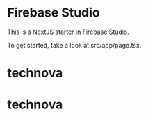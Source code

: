 # Firebase Studio

This is a NextJS starter in Firebase Studio.

To get started, take a look at src/app/page.tsx.
# technova
# technova
